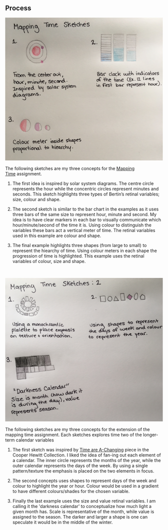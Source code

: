 ## Process

![Image of Hand-drawn sketches](https://github.com/lulujordanna/dvia-2019/blob/master/1.mapping-time/process/mappingTime_Sketches.jpg)

The following sketches are my three concepts for the [Mapping Time](https://dvia.samizdat.co/2019/right-twice-a-day/) assignment.

1. The first idea is inspired by solar system diagrams. The centre circle represents the hour while the concentric circles represent minutes and seconds. This sketch highlights three types of Bertin’s retinal variables; size, colour and shape. 

2. The second sketch is similar to the bar chart in the examples as it uses three bars of the same size to represent hour, minute and second. My idea is to have clear markers in each bar to visually communicate which hour/minute/second of the time it is. Using colour to distinguish the variables these bars act a vertical meter of time. The retinal variables used in this example are colour and shape. 

3. The final example highlights three shapes (from large to small) to represent the hiearchy of time. Using colour meters in each shape the progression of time is highlighted. This example uses the retinal variables of colour, size and shape.

<br>

![Image of Hand-drawn sketches](https://github.com/lulujordanna/dvia-2019/blob/master/1.mapping-time/process/mappingTime_Sketches2.jpg)

The following sketches are my three concepts for the extension of the mapping time assignment. Each sketches explores time two of the longer-term calendar variables

1. The first sketch was inspired by [Time are A-Changing](https://www.cooperhewitt.org/2018/02/27/times-are-a-changing/) piece in the Cooper Hewitt Collection. I liked the idea of fan-ing out each element of a calendar. The inner circle represents the months of the year, while the outer calendar represents the days of the week. By using a single pattern/texture the emphasis is placed on the two elements in focus. 

2. The second concepts uses shapes to represent days of the week and colour to highlight the year or hour. Colour would be used in a gradient to have different colours/shades for the chosen variable. 

3. Finally the last example uses the size and value retinal variables. I am calling it the 'darkness calendar' to conceptualize how much light a given month has. Scale is representative of the month, while value is assigned to the season. The darker and larger a shape is one can speculate it would be in the middle of the winter. 

